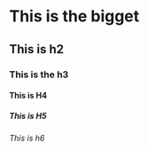 # This is the bigget
## This is h2
### This is the h3
#### This is H4
##### This is H5
###### This is h6
